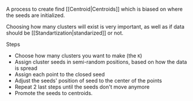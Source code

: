 A process to create find [[Centroid|Centroids]] which is biased on where the seeds are initialized.

Choosing how many clusters will exist is very important, as well as if data should be [[Standartization|standarized]] or not.

Steps

- Choose how many clusters you want to make (the `K`)
- Assign cluster seeds in semi-random positions, based on how the data is spread
- Assign each point to the closed seed
- Adjust the seeds' position of seed to the center of the points
- Repeat 2 last steps until the seeds don't move anymore
- Promote the seeds to centroids.
